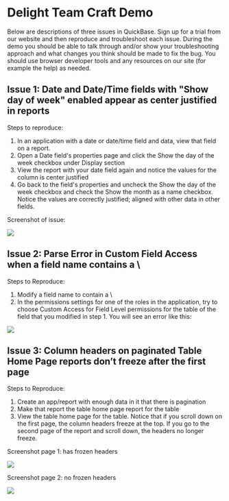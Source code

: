 # Delight Team Craft Demo

Below are descriptions of three issues in QuickBase.  Sign up for a trial from our website and then reproduce and troubleshoot each issue.  During the demo you should be able to talk through and/or show your troubleshooting approach and what changes you think should be made to fix the bug.  You should use browser developer tools and any resources on our site (for example the help) as needed.

## Issue 1: Date and Date/Time fields with "Show day of week" enabled appear as center justified in reports

Steps to reproduce:  

1. In an application with a date or date/time field and data, view that field on a report.  
2. Open a Date field's properties page and click the Show the day of the week checkbox under Display section  
3. View the report with your date field again and notice the values for the column is center justified  
4. Go back to the field's properties and uncheck the Show the day of the week checkbox and check the Show the month as a name  checkbox.  Notice the values are correctly justified; aligned with other data in other fields.  

Screenshot of issue:

<img src = https://cloud.githubusercontent.com/assets/4675652/16807737/98ef4722-48e7-11e6-9a17-a32090fbb58c.png />

## Issue 2: Parse Error in Custom Field Access when a field name contains a \

Steps to Reproduce:  

1.	Modify a field name to contain a \  
2.	In the permissions settings for one of the roles in the application, try to choose Custom Access for Field Level permissions for the table of the field that you modified in step 1.  You will see an error like this:  

<img src = https://cloud.githubusercontent.com/assets/4675652/16807739/9ad9bec8-48e7-11e6-9f89-af5306088ef6.png />

## Issue 3: Column headers on paginated Table Home Page reports don’t freeze after the first page

Steps to Reproduce:  

1.	Create an app/report with enough data in it that there is pagination  
2.	Make that report the table home page report for the table  
3.	View the table home page for the table.  Notice that if you scroll down on the first page, the column headers freeze at the top.  If you go to the second page of the report and scroll down, the headers no longer freeze.  

Screenshot page 1: has frozen headers

<img src = https://cloud.githubusercontent.com/assets/4675652/16807742/9ce27f5c-48e7-11e6-9eef-a0759833153a.png />

Screenshot page 2: no frozen headers

<img src = https://cloud.githubusercontent.com/assets/4675652/16807745/9f4d05a0-48e7-11e6-9cb9-c749c37988cc.png />

